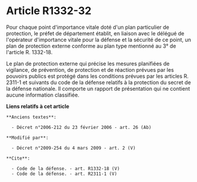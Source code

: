 # Article R1332-32

Pour chaque point d'importance vitale doté d'un plan particulier de protection, le préfet de département établit, en liaison
avec le délégué de l'opérateur d'importance vitale pour la défense et la sécurité de ce point, un plan de protection externe
conforme au plan type mentionné au 3° de l'article R. 1332-18. 

Le plan de protection externe qui précise les mesures planifiées de vigilance, de prévention, de protection et de réaction
prévues par les pouvoirs publics est protégé dans les conditions prévues par les articles R. 2311-1 et suivants du code de la
défense relatifs à la protection du secret de la défense nationale. Il comporte un rapport de présentation qui ne contient
aucune information classifiée.

**Liens relatifs à cet article**

	**Anciens textes**:

	  - Décret n°2006-212 du 23 février 2006 - art. 26 (Ab)

	**Modifié par**:

	  - Décret n°2009-254 du 4 mars 2009 - art. 2 (V)

	**Cite**:

	  - Code de la défense. - art. R1332-18 (V)
	  - Code de la défense. - art. R2311-1 (V)
